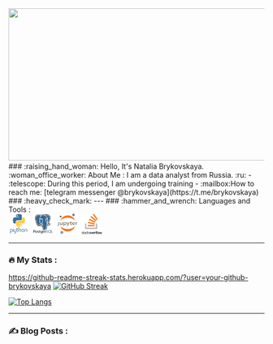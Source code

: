 <div align="center">
  <img src="https://media.giphy.com/media/dWesBcTLavkZuG35MI/giphy.gif" width="600" height="300"/>
</div>
### :raising_hand_woman: Hello, It's Natalia Brykovskaya.
:woman_office_worker: 
About Me : I am a data analyst from Russia. :ru:
- :telescope: During this period, I am undergoing training
- :mailbox:How to reach me: [telegram messenger @brykovskaya](https://t.me/brykovskaya)


<img src="https://komarev.com/ghpvc/?brykovskaya=your-github-brykovskaya&style=flat-square&color=blue" alt=""/>
###	:heavy_check_mark:
---
### :hammer_and_wrench: Languages and Tools :
<div>
<img src="https://github.com/devicons/devicon/blob/master/icons/python/python-original-wordmark.svg" title="Python" alt="Python" width="40" height="40"/>&nbsp; 
<img src="https://github.com/devicons/devicon/blob/master/icons/postgresql/postgresql-original-wordmark.svg" title="PostgreSQL" alt="PostgreSQL" width="40" height="40"/>&nbsp;
<img src="https://github.com/devicons/devicon/blob/master/icons/jupyter/jupyter-original-wordmark.svg" title="jupyter" alt="jupyter" width="40" height="40"/>&nbsp;
<img src="https://github.com/devicons/devicon/blob/master/icons/stackoverflow/stackoverflow-original-wordmark.svg" title="stackoverflow" alt="stackoverflow" width="40" height="40"/>&nbsp;
</div>

---

### :fire: My Stats :
https://github-readme-streak-stats.herokuapp.com/?user=your-github-brykovskaya
[![GitHub Streak](http://github-readme-streak-stats.herokuapp.com?user=brykovskaya&theme=dark&background=000000)](https://git.io/streak-stats)

[![Top Langs](https://github-readme-stats.vercel.app/api/top-langs/?username=brykovskaya)](https://github.com/anuraghazra/github-readme-stats)

---

### :writing_hand: Blog Posts :
